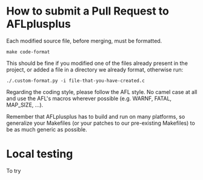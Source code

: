 # How to submit a Pull Request to AFLplusplus

Each modified source file, before merging, must be formatted.

```
make code-format
```

This should be fine if you modified one of the files already present in the
project, or added a file in a directory we already format, otherwise run:

```
./.custom-format.py -i file-that-you-have-created.c
```

Regarding the coding style, please follow the AFL style.
No camel case at all and use the AFL's macros wherever possible 
(e.g. WARNF, FATAL, MAP_SIZE, ...).

Remember that AFLplusplus has to build and run on many platforms, so
generalize your Makefiles (or your patches to our pre-existing Makefiles)
to be as much generic as possible.


# Local testing

To try
